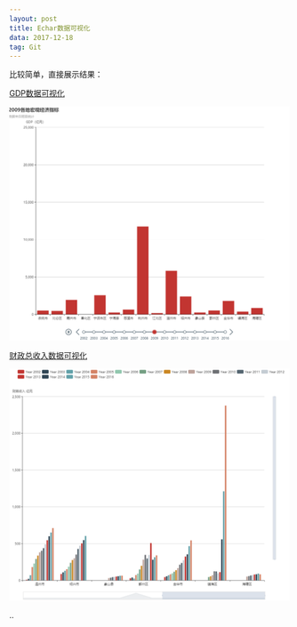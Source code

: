 ```yaml
---
layout: post
title: Echar数据可视化
data: 2017-12-18
tag: Git
---
```


比较简单，直接展示结果：

[GDP数据可视化](/images/posts/Echar/GDP.html)

![GDP](/images/posts/Echar/GDP.png)

[财政总收入数据可视化](/images/posts/Echar/CZZSR.html)

![CZZSR](/images/posts/Echar/CZZSR.png)























..